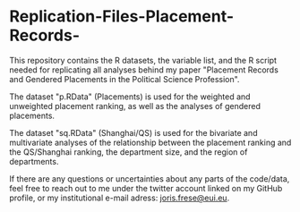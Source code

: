 # Replication-Files-Placement-Records-

This repository contains the R datasets, the variable list, and the R script needed for replicating all analyses behind my paper "Placement Records and Gendered Placements in the Political Science Profession". 

The dataset "p.RData" (Placements) is used for the weighted and unweighted placement ranking, as well as the analyses of gendered placements.

The dataset "sq.RData" (Shanghai/QS) is used for the bivariate and multivariate analyses of the relationship between the placement ranking and the QS/Shanghai ranking, the department size, and the region of departments.

If there are any questions or uncertainties about any parts of the code/data, feel free to reach out to me under the twitter account linked on my GitHub profile, or my institutional e-mail adress: joris.frese@eui.eu.
